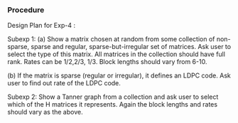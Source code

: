 ### Procedure

Design Plan for Exp-4 :
 
Subexp 1: 
(a) Show a matrix chosen at random from some collection of non-sparse, sparse and regular, sparse-but-irregular set of matrices. Ask user to select the type of this matrix. All matrices in the collection should have full rank. Rates can be 1/2,2/3, 1/3. Block lengths should vary from 6-10. 
 
(b) If the matrix is sparse (regular or irregular), it defines an LDPC code. Ask user to find out rate of the LDPC code. 
 
Subexp 2: 
Show a Tanner graph from a collection and ask user to select which of the H matrices it represents. Again the block lengths and rates should vary as the above. 